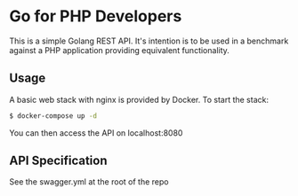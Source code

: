 # Go for PHP Developers
This is a simple Golang REST API. It's intention is to be used in a benchmark against a PHP application providing equivalent functionality.

## Usage
A basic web stack with nginx is provided by Docker. To start the stack:
```bash
$ docker-compose up -d
```
You can then access the API on localhost:8080

## API Specification
See the swagger.yml at the root of the repo